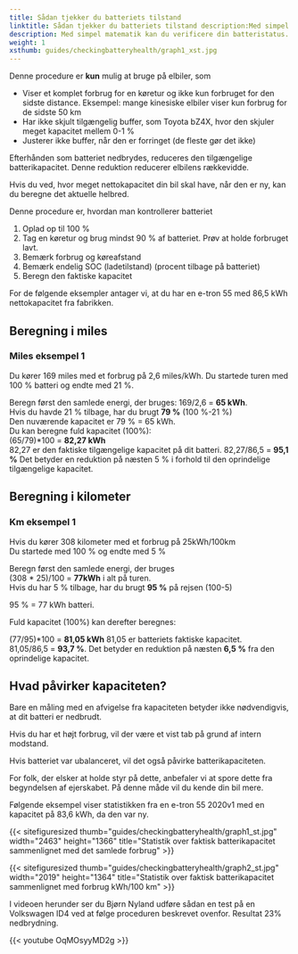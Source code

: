 ```yaml
---
title: Sådan tjekker du batteriets tilstand
linktitle: Sådan tjekker du batteriets tilstand description:Med simpel matematik er det muligt at verificere batteriets generelle status. Denne guide forklarer hvordan.
description: Med simpel matematik kan du verificere din batteristatus. Denne guide forklarer hvordan.
weight: 1
xsthumb: guides/checkingbatteryhealth/graph1_xst.jpg
---
```

<!-- markdownlint-disable MD033 -->
<div class="alert alert-warning" role="alert">
    Denne procedure er <b>kun</b> mulig at bruge på elbiler, som
    <ul>
    <li>Viser et komplet forbrug for en køretur og ikke kun forbruget for den sidste distance. Eksempel: mange kinesiske elbiler viser kun forbrug for de sidste 50 km</li>
    <li>Har ikke skjult tilgængelig buffer, som Toyota bZ4X, hvor den skjuler meget kapacitet mellem 0-1 %</li>
    <li>Justerer ikke buffer, når den er forringet (de fleste gør det ikke)</li>
    </ul>
</div>

Efterhånden som batteriet nedbrydes, reduceres den tilgængelige batterikapacitet. Denne reduktion reducerer elbilens rækkevidde.

Hvis du ved, hvor meget nettokapacitet din bil skal have, når den er ny, kan du beregne det aktuelle helbred.

Denne procedure er, hvordan man kontrollerer batteriet

1. Oplad op til 100 %
2. Tag en køretur og brug mindst 90 % af batteriet. Prøv at holde forbruget lavt.
3. Bemærk forbrug og køreafstand
4. Bemærk endelig SOC (ladetilstand) (procent tilbage på batteriet)
5. Beregn den faktiske kapacitet

For de følgende eksempler antager vi, at du har en e-tron 55 med 86,5 kWh nettokapacitet fra fabrikken.

## Beregning i miles

### Miles eksempel 1

Du kører 169 miles med et forbrug på 2,6 miles/kWh. Du startede turen med 100 % batteri og endte med 21 %.

Beregn først den samlede energi, der bruges: 169/2,6 = <b>65 kWh</b>.<br>
Hvis du havde 21 % tilbage, har du brugt <b>79 %</b> (100 %-21 %)<br>
Den nuværende kapacitet er 79 % = 65 kWh.<br>
Du kan beregne fuld kapacitet (100%):<br>
(65/79)*100 = <b>82,27 kWh</b><br>
82,27 er den faktiske tilgængelige kapacitet på dit batteri.
82,27/86,5 = <b>95,1 %</b>
Det betyder en reduktion på næsten 5 % i forhold til den oprindelige tilgængelige kapacitet.

## Beregning i kilometer

### Km eksempel 1

Hvis du kører 308 kilometer med et forbrug på 25kWh/100km<br>
Du startede med 100 % og endte med 5 %<br>

Beregn først den samlede energi, der bruges<br>
(308 * 25)/100 = <b>77kWh</b> i alt på turen.<br>
Hvis du har 5 % tilbage, har du brugt <b>95 %</b> på rejsen (100-5)<br>

95 % = 77 kWh batteri.<br>

Fuld kapacitet (100%) kan derefter beregnes:<br>

(77/95)*100 = <b>81,05 kWh</b>
81,05 er batteriets faktiske kapacitet.<br>
81,05/86,5 = <b>93,7 %</b>. Det betyder en reduktion på næsten <b>6,5 %</b> fra den oprindelige kapacitet.

## Hvad påvirker kapaciteten?

Bare en måling med en afvigelse fra kapaciteten betyder ikke nødvendigvis, at dit batteri er nedbrudt.

Hvis du har et højt forbrug, vil der være et vist tab på grund af intern modstand.

Hvis batteriet var ubalanceret, vil det også påvirke batterikapaciteten.

For folk, der elsker at holde styr på dette, anbefaler vi at spore dette fra begyndelsen af ​​ejerskabet. På denne måde vil du kende din bil mere.

Følgende eksempel viser statistikken fra en e-tron 55 2020v1 med en kapacitet på 83,6 kWh, da den var ny.

{{< sitefiguresized thumb="guides/checkingbatteryhealth/graph1_st.jpg" width="2463" height="1366" title="Statistik over faktisk batterikapacitet sammenlignet med det samlede forbrug" >}}

{{< sitefiguresized thumb="guides/checkingbatteryhealth/graph2_st.jpg" width="2019" height="1364" title="Statistik over faktisk batterikapacitet sammenlignet med forbrug kWh/100 km" >}}

I videoen herunder ser du Bjørn Nyland udføre sådan en test på en Volkswagen ID4 ved at følge proceduren beskrevet ovenfor. Resultat 23% nedbrydning.

{{< youtube OqMOsyyMD2g >}}